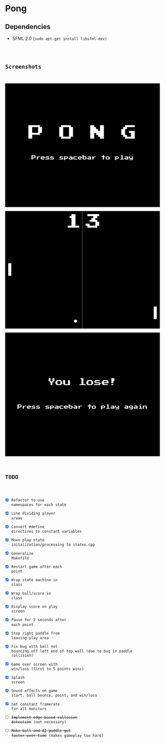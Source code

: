 # Pong

## Dependencies
- SFML 2.0 (<code>sudo apt-get install libsfml-dev</cogide>)

## Screenshots
![Title Screen](screenshot1.png?raw=true "Title Screen")
![Gameplay](screenshot2.png?raw=true "Gameplay")
![Game Over](screenshot3.png?raw=true "Game Over")

## TODO
- [x] Refactor to use namespaces for each state
- [x] Line dividing player areas
- [x] Convert #define directives to constant variables
- [x] Move play state initalization/processing to states.cpp
- [x] Generalize Makefile
- [x] Restart game after each point
- [x] Wrap state machine in class
- [x] Wrap ball/score in class
- [x] Display score on play screen
- [x] Pause for 2 seconds after each point
- [x] Stop right paddle from leaving play area
- [x] Fix bug with ball not bouncing off left end of top wall (due to bug in paddle collision) 
- [x] Game over screen with win/loss (first to 5 points wins)
- [x] Splash screen
- [x] Sound effects on game start, ball bounce, point, and win/loss
- [x] Set constant framerate for all monitors
- [ ] ~~Implement edge-based collision detection~~ (not necessary)
- [ ] ~~Make ball and AI paddle get faster over time~~ (makes gameplay too hard)
